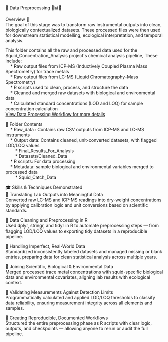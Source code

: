 🧪 Data Preprocessing 🧼📊🦑 <br>


Overview 🎯 <br>
The goal of this stage was to transform raw instrumental outputs into clean, biologically contextualized datasets. These processed files were then used for downstream statistical modelling, ecological interpretation, and temporal analysis. <br>


This folder contains all the raw and processed data used for the Squid_Concentration_Analysis project's chemical analysis pipeline, These include: <br>
&nbsp;&nbsp;&nbsp;&nbsp;* Raw output files from ICP-MS (Inductively Coupled Plasma Mass Spectrometry) for trace metals <br>
&nbsp;&nbsp;&nbsp;&nbsp;* Raw output files from LC-MS (Liquid Chromatography–Mass Spectrometry) <br>
&nbsp;&nbsp;&nbsp;&nbsp;* R scripts used to clean, process, and structure the data <br>
&nbsp;&nbsp;&nbsp;&nbsp;* Cleaned and merged raw datasets with biological and environmental data <br>
&nbsp;&nbsp;&nbsp;&nbsp;* Calculated standard concentrations (LOD and LOQ) for sample concentration calculation <br>
[View Data Processing Workflow for more details](../Appendix/Data_processing_workflow.pdf) <br> 


📂 Folder Contents <br> 
	&nbsp;&nbsp;&nbsp;&nbsp;* Raw_data : Contains raw CSV outputs from ICP-MS and LC-MS instruments <br> 
	&nbsp;&nbsp;&nbsp;&nbsp;* Output data: Contains cleaned, unit-converted datasets, with flagged LOD/LOQ values <br> 
		&nbsp;&nbsp;&nbsp;&nbsp;&nbsp;&nbsp;&nbsp;&nbsp;* Final_Results_For_Analysis <br> 
		&nbsp;&nbsp;&nbsp;&nbsp;&nbsp;&nbsp;&nbsp;&nbsp;* Datasets/Cleaned_Data <br> 
	&nbsp;&nbsp;&nbsp;&nbsp;* R scripts: For data processing <br> 
	&nbsp;&nbsp;&nbsp;&nbsp;* Metadata: sample biological and environmental variables merged to processed data <br> 
		&nbsp;&nbsp;&nbsp;&nbsp;&nbsp;&nbsp;&nbsp;&nbsp;* Squid_Catch_Data <br> 


🎓 Skills & Techniques Demonstrated <br> 
🔬 Translating Lab Outputs into Meaningful Data <br> 
Converted raw LC-MS and ICP-MS readings into dry-weight concentrations by applying calibration logic and unit conversions based on scientific standards. <br> 

🧹 Data Cleaning and Preprocessing in R <br> 
Used dplyr, stringr, and tidyr in R to automate preprocessing steps — from flagging LOD/LOQ values to exporting tidy datasets in a reproducible pipeline. <br> 

🧠 Handling Imperfect, Real-World Data <br> 
Standardized inconsistently labeled datasets and managed missing or blank entries, preparing data for clean statistical analysis across multiple years. <br> 

🧬 Joining Scientific, Biological & Environmental Data <br> 
Merged processed trace metal concentrations with squid-specific biological data and environmental covariates, aligning lab results with ecological context. <br> 

🧪 Validating Measurements Against Detection Limits <br> 
Programmatically calculated and applied LOD/LOQ thresholds to classify data reliability, ensuring measurement integrity across all elements and samples. <br> 

🔄 Creating Reproducible, Documented Workflows <br> 
Structured the entire preprocessing phase as R scripts with clear logic, outputs, and checkpoints — allowing anyone to rerun or audit the full pipeline. <br> 
